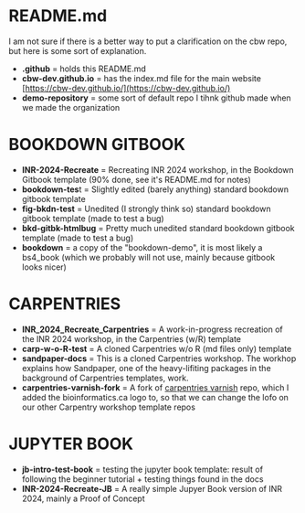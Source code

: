 # README.md

I am not sure if there is a better way to put a clarification on the cbw repo, but here is some sort of explanation.

- **.github** = holds this README.md
- **cbw-dev.github.io** = has the index.md file for the main website [https://cbw-dev.github.io/](https://cbw-dev.github.io/)
- **demo-repository** = some sort of default repo I tihnk github made when we made the organization

# BOOKDOWN GITBOOK

- **INR-2024-Recreate** = Recreating INR 2024 workshop, in the Bookdown Gitbook template (90% done, see it's README.md for notes)
- **bookdown-tes**t = Slightly edited (barely anything) standard bookdown gitbook template
- **fig-bkdn-test** = Unedited (I strongly think so) standard bookdown gitbook template (made to test a bug)
- **bkd-gitbk-htmlbug** = Pretty much unedited standard bookdown gitbook template (made to test a bug)
- **bookdown** = a copy of the "bookdown-demo", it is most likely a bs4_book (which we probably will not use, mainly because gitbook looks nicer)

# CARPENTRIES
- **INR_2024_Recreate_Carpentries** = A work-in-progress recreation of the INR 2024 workshop, in the Carpentries (w/R) template
- **carp-w-o-R-test** = A cloned Carpentries w/o R (md files only) template
- **sandpaper-docs** = This is a cloned Carpentries workshop. The workhop explains how Sandpaper, one of the heavy-lifiting packages in the background of Carpentries templates, work.
- **carpentries-varnish-fork** = A fork of [carpentries varnish](https://github.com/carpentries/varnish) repo, which I added the bioinformatics.ca logo to, so that we can change the lofo on our other Carpentry workshop template repos 


# JUPYTER BOOK
- **jb-intro-test-book** = testing the jupyter book template: result of following the beginner tutorial + testing things found in the docs
- **INR-2024-Recreate-JB** = A really simple Jupyer Book version of INR 2024, mainly a Proof of Concept
